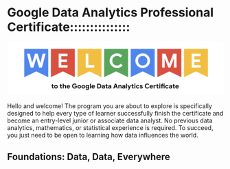 # Google Data Analytics Professional Certificate:::::::::::::::

![](/images/we.png)

Hello and welcome! The program you are about to explore is specifically designed to help every type of learner successfully finish the certificate and become an entry-level junior or associate data analyst. No previous data analytics, mathematics, or statistical experience is required. To succeed, you just need to be open to learning how data influences the world. 

## Foundations: Data, Data, Everywhere
